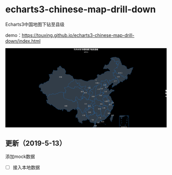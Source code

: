 # echarts3-chinese-map-drill-down
Echarts3中国地图下钻至县级

demo：https://touxing.github.io/echarts3-chinese-map-drill-down/index.html

![map drill down](./static/img/map.gif)

## 更新（2019-5-13）

添加mock数据

- [ ] 接入本地数据